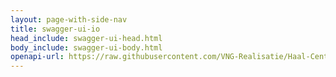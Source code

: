 ```yaml
---
layout: page-with-side-nav
title: swagger-ui-io
head_include: swagger-ui-head.html
body_include: swagger-ui-body.html
openapi-url: https://raw.githubusercontent.com/VNG-Realisatie/Haal-Centraal-BRP-historie-bevragen/feature/2.0.0/specificatie/genereervariant/openapi.yaml
---
```

<div id="swagger-ui"></div>
